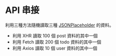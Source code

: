 # API 串接

利用三種方法隨機讀取三種 [JSONPlaceholder](https://jsonplaceholder.typicode.com/) 的資料。

* 利用 XHR 讀取 100 個 post 資料的其中一個
* 利用 Fetch 讀取 200 個 todo 資料的其中一個
* 利用 Axios 讀取 10 個 user 資料的其中一個